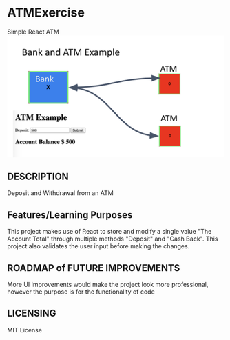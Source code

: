 # ATMExercise
Simple React ATM
<img src="./atm.png" />


## DESCRIPTION
Deposit and Withdrawal from an ATM


## Features/Learning Purposes
This project makes use of React to store and modify a single value "The Account Total" through multiple methods "Deposit" and "Cash Back". This project also validates the user input before making the changes.


## ROADMAP of FUTURE IMPROVEMENTS
More UI improvements would make the project look more professional, however the purpose is for the functionality of code


## LICENSING

MIT License